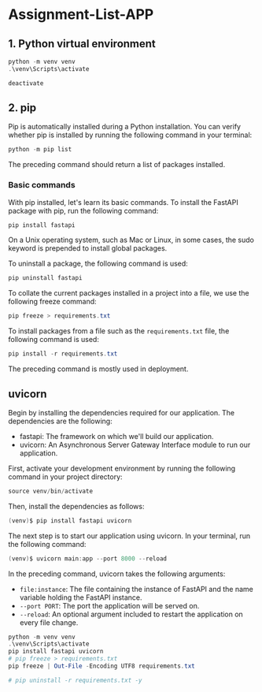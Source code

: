 # Assignment-List-APP

## 1. Python virtual environment

```powershell
python -m venv venv
.\venv\Scripts\activate
```

```powershell
deactivate
```

## 2. pip

Pip is automatically installed during a Python installation. You can verify whether pip is
installed by running the following command in your terminal:

```powershell
python -m pip list
```

The preceding command should return a list of packages installed.

### Basic commands

With pip installed, let's learn its basic commands. To install the FastAPI package with
pip, run the following command:

```powershell
pip install fastapi
```

On a Unix operating system, such as Mac or Linux, in some cases, the sudo keyword is
prepended to install global packages.

To uninstall a package, the following command is used:

```powershell
pip uninstall fastapi
```

To collate the current packages installed in a project into a file, we use the following
freeze command:

```powershell
pip freeze > requirements.txt
```

To install packages from a file such as the `requirements.txt` file, the following
command is used:

```powershell
pip install -r requirements.txt
```

The preceding command is mostly used in deployment.

## uvicorn

Begin by installing the dependencies required for our application. The dependencies are the following:

- fastapi: The framework on which we'll build our application.
- uvicorn: An Asynchronous Server Gateway Interface module to run our application.

First, activate your development environment by running the following command in your
project directory:

```powershell
source venv/bin/activate
```

Then, install the dependencies as follows:

```powershell
(venv)$ pip install fastapi uvicorn
```

The next step is to start our application using uvicorn. In your terminal, run the
following command:

```powershell
(venv)$ uvicorn main:app --port 8000 --reload
```

In the preceding command, uvicorn takes the following arguments:

- `file:instance`: The file containing the instance of FastAPI and the name
  variable holding the FastAPI instance.
- `--port PORT`: The port the application will be served on.
- `--reload`: An optional argument included to restart the application on every
  file change.

```powershell
python -m venv venv
.\venv\Scripts\activate
pip install fastapi uvicorn
# pip freeze > requirements.txt
pip freeze | Out-File -Encoding UTF8 requirements.txt

# pip uninstall -r requirements.txt -y
```
